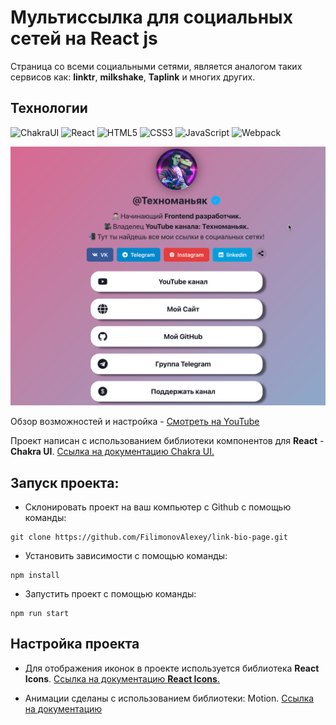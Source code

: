 # Мультиссылка для социальных сетей на React js

Страница со всеми социальными сетями, является аналогом таких сервисов как: **linktr**, **milkshake**, **Taplink** и многих других.

## Технологии
![ChakraUI](https://img.shields.io/badge/-chakraUI-61daf8?logo=chakraUI&logoColor=black)
![React](https://img.shields.io/badge/-React-61daf8?logo=react&logoColor=black)
![HTML5](https://img.shields.io/badge/-HTML5-e34f26?logo=html5&logoColor=white)
![CSS3](https://img.shields.io/badge/-CSS3-1572b6?logo=css3&logoColor=white)
![JavaScript](https://img.shields.io/badge/-JavaScript-f7df1e?logo=javaScript&logoColor=black)
![Webpack](https://img.shields.io/badge/-Webpack-99d6f8?logo=webpack&logoColor=black)

![](./public/Preview.png)

Обзор возможностей и настройка - [Смотреть на YouTube](https://youtu.be/l1lHN-G0kgg)  

Проект написан с использованием библиотеки компонентов для **React** - **Chakra UI**. [Ссылка на документацию Chakra UI.](https://chakra-ui.com/getting-started)

## Запуск проекта:
* Склонировать проект на ваш компьютер с Github с помощью команды:
```
git clone https://github.com/FilimonovAlexey/link-bio-page.git
```

* Установить зависимости с помощью команды:
```
npm install
```
* Запустить проект с помощью команды:
```
npm run start
```

## Настройка проекта

* Для отображения иконок в проекте используется библиотека **React Icons**. [Ссылка на документацию **React Icons**.](https://react-icons.github.io/react-icons)

* Анимации сделаны с использованием библиотеки: Motion. [Ссылка на документацию](https://www.framer.com/motion/introduction/)
